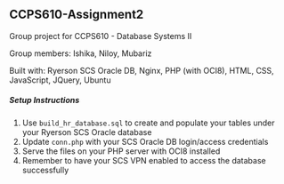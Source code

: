 ## CCPS610-Assignment2

Group project for CCPS610 - Database Systems II

Group members: Ishika, Niloy, Mubariz

Built with: Ryerson SCS Oracle DB, Nginx, PHP (with OCI8), HTML, CSS, JavaScript, JQuery, Ubuntu

##### Setup Instructions

1. Use `build_hr_database.sql` to create and populate your tables under your Ryerson SCS Oracle database
2. Update `conn.php` with your SCS Oracle DB login/access credentials
3. Serve the files on your PHP server with OCI8 installed
4. Remember to have your SCS VPN enabled to access the database successfully
